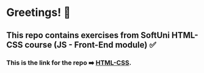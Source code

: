 #  Greetings! 👋
## This repo contains exercises from SoftUni HTML-CSS course (JS - Front-End module) :white_check_mark:
#### 
### This is the link for the repo ➡️ [HTML-CSS](https://github.com/Runador/HTML-CSS/tree/main).

